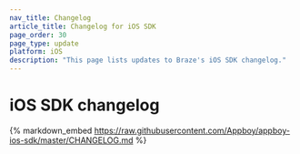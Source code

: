 ```yaml
---
nav_title: Changelog
article_title: Changelog for iOS SDK
page_order: 30
page_type: update
platform: iOS
description: "This page lists updates to Braze's iOS SDK changelog."
---
```


# iOS SDK changelog

{% markdown_embed https://raw.githubusercontent.com/Appboy/appboy-ios-sdk/master/CHANGELOG.md %}
